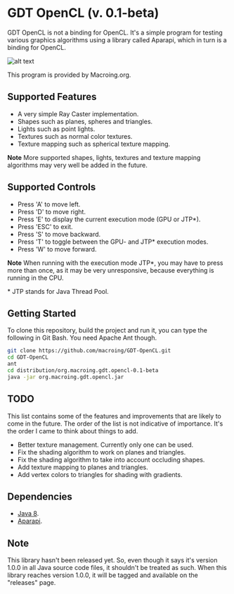 GDT OpenCL (v. 0.1-beta)
========================
GDT OpenCL is not a binding for OpenCL. It's a simple program for testing various graphics algorithms using a library called Aparapi, which in turn is a binding for OpenCL.

![alt text](https://github.com/macroing/GDT-OpenCL/blob/master/images/OpenCL_RayCaster_500_Spheres_with_Shading_and_Texture_Mapping.png "Ray Caster")

This program is provided by Macroing.org.

Supported Features
------------------
* A very simple Ray Caster implementation.
* Shapes such as planes, spheres and triangles.
* Lights such as point lights.
* Textures such as normal color textures.
* Texture mapping such as spherical texture mapping.

**Note** More supported shapes, lights, textures and texture mapping algorithms may very well be added in the future.

Supported Controls
------------------
* Press 'A' to move left.
* Press 'D' to move right.
* Press 'E' to display the current execution mode (GPU or JTP*).
* Press 'ESC' to exit.
* Press 'S' to move backward.
* Press 'T' to toggle between the GPU- and JTP* execution modes.
* Press 'W' to move forward.

**Note** When running with the execution mode JTP*, you may have to press more than once, as it may be very unresponsive, because everything is running in the CPU.

\* JTP stands for Java Thread Pool.

Getting Started
---------------
To clone this repository, build the project and run it, you can type the following in Git Bash. You need Apache Ant though.
```bash
git clone https://github.com/macroing/GDT-OpenCL.git
cd GDT-OpenCL
ant
cd distribution/org.macroing.gdt.opencl-0.1-beta
java -jar org.macroing.gdt.opencl.jar
```

TODO
----
This list contains some of the features and improvements that are likely to come in the future. The order of the list is not indicative of importance. It's the order I came to think about things to add.
* Better texture management. Currently only one can be used.
* Fix the shading algorithm to work on planes and triangles.
* Fix the shading algorithm to take into account occluding shapes.
* Add texture mapping to planes and triangles.
* Add vertex colors to triangles for shading with gradients.

Dependencies
------------
 - [Java 8](http://www.java.com).
 - [Aparapi](https://github.com/aparapi/aparapi).

Note
----
This library hasn't been released yet. So, even though it says it's version 1.0.0 in all Java source code files, it shouldn't be treated as such. When this library reaches version 1.0.0, it will be tagged and available on the "releases" page.